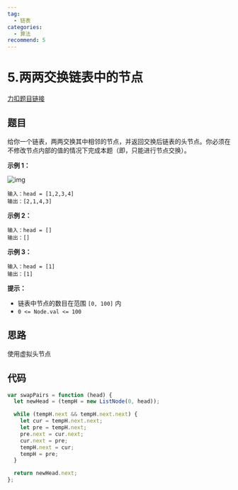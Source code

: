 ```yaml
---
tag:
  - 链表
categories:
  - 算法
recommend: 5
---
```


# 5.两两交换链表中的节点

[力扣题目链接](https://leetcode.cn/problems/swap-nodes-in-pairs/)

## 题目

给你一个链表，两两交换其中相邻的节点，并返回交换后链表的头节点。你必须在不修改节点内部的值的情况下完成本题（即，只能进行节点交换）。

**示例 1：**

![img](https://assets.leetcode.com/uploads/2020/10/03/swap_ex1.jpg)

```
输入：head = [1,2,3,4]
输出：[2,1,4,3]
```

**示例 2：**

```
输入：head = []
输出：[]
```

**示例 3：**

```
输入：head = [1]
输出：[1]
```

**提示：**

- 链表中节点的数目在范围 `[0, 100]` 内
- `0 <= Node.val <= 100`

## 思路

使用虚拟头节点

## 代码

```js
var swapPairs = function (head) {
  let newHead = (tempH = new ListNode(0, head));

  while (tempH.next && tempH.next.next) {
    let cur = tempH.next.next;
    let pre = tempH.next;
    pre.next = cur.next;
    cur.next = pre;
    tempH.next = cur;
    tempH = pre;
  }

  return newHead.next;
};
```
